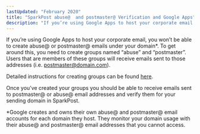 ```yaml
---
lastUpdated: "February 2020"
title: "SparkPost abuse@  and postmaster@ Verification and Google Apps"
description: "If you’re using Google Apps to host your corporate email you won’t be able to create abuse or postmaster emails under your domain To get around this you need to create groups named abuse and postmaster Users that are members of these groups will receive emails sent to those addresses..."
---
```


If you’re using Google Apps to host your corporate email, you won’t be able to create abuse@ or postmaster@ emails under your domain*. To get around this, you need to create groups named “abuse” and “postmaster”. Users that are members of these groups will receive emails sent to those addresses (i.e. postmaster@domain.com).

Detailed instructions for creating groups can be found [here](https://support.google.com/a/answer/33343#adminconsole).

Once you’ve created your groups you should be able to receive emails sent to postmaster@ or abuse@ email addresses and verify them for your sending domain in SparkPost.

*Google creates and owns their own abuse@ and postmaster@ email accounts for each domain they host. They monitor your domain usage with their abuse@ and postmaster@ email addresses that you cannot access.
